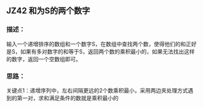 ## JZ42 和为S的两个数字
### 描述：
输入一个递增排序的数组和一个数字S，在数组中查找两个数，使得他们的和正好是S，如果有多对数字的和等于S，返回两个数的乘积最小的，如果无法找出这样的数字，返回一个空数组即可。

### 思路：
关键点1：递增序列中，左右间隔更远的2个数乘积最小，采用两边夹处理方式遇到的第一对，求和满足条件的数就是乘积最小的